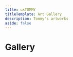 ```yaml
---
title: uxTOMMY
titleTemplate: Art Gallery
description: Tommy's artworks
aside: false
---
```


<h1>Gallery</h1>

<div id="gallery">
    <div class="column">
        <div class="piece" v-for="piece in gallery.slice(0, 5)">
            <div class="imgFrame"><img class="img" :src="piece.img" /></div>
            <p class="title">{{ piece.title }}</p>
        </div>
    </div>
    <div class="column">
        <div class="piece" v-for="piece in gallery.slice(5, 10)">
            <div class="imgFrame"><img class="img" :src="piece.img" /></div>
            <p class="title">{{ piece.title }}</p>
        </div>
    </div>
    <div class="column">
        <div class="piece" v-for="piece in gallery.slice(10, 15)">
            <div class="imgFrame"><img class="img" :src="piece.img" /></div>
            <p class="title">{{ piece.title }}</p>
        </div>
    </div>
</div>


<style scoped>
#gallery {
    display: flex;
    flex-direction: row;
    justify-content: space-between;
}
.column {
    display: flex;
    flex-direction: column;
    width: 33.33%;
}
.piece {
    width: 100%;
    padding: 2px;
}
.piece:hover .img {
    opacity: 60%;
    filter: blur(5px);
    transform: scale(105%);
    cursor: pointer;
}
.piece .title {
    font-weight: bold;
    opacity: 0;
    position: relative;
    bottom: 50%;
    text-align: center;
    margin: -14px;
}
.piece:hover .title {
    opacity: 1;
    cursor: pointer;
}
.imgFrame {
    overflow: hidden;
}
</style>

<script>
let imgURL= "/artworks/thumbnails/";
export default {
    data() {
        return {
            gallery: [
                {title: "Porcelain Tommy", img: imgURL + 'Porcelain-Tommy.jpg'},
                {title: "Emma Portrait", img: imgURL + 'Emma-Portrait.jpg'},
                {title: "Dani", img: imgURL + 'Dani.jpg'},
                {title: "Bryn", img: imgURL + 'Bryn.jpg'},
                {title: "LSD Tommy", img: imgURL + 'LSD-Tommy.jpg'},
                {title: "Cat Portrait", img: imgURL + 'Cat-Portrait.jpg'},
                {title: "Dance Pose Tommy", img: imgURL + 'Dance-Pose-Tommy.jpg'},
                {title: "Riko: Original Character", img: imgURL + 'Riko-Original-Character.jpg'},
                {title: "Aris", img: imgURL + 'Aris.jpg'},
                {title: "Luvenis", img: imgURL + 'Luvenis.jpg'},
                {title: "Ana Portrait", img: imgURL + 'Ana-Portrait.jpg'},
                {title: "Chibi Tommy", img: imgURL + 'Chibi-Tommy.jpg'},
                {title: "Luna Magnolia", img: imgURL + 'Luna-Magnolia.jpg'},
                {title: "Kanon", img: imgURL + 'Kanon.jpg'},
                {title: "Nieru", img: imgURL + 'Nieru.jpg'},
            ]
        }
    },
    methods: {
        sort() {
            if(document.querySelector("table").className == "desc") {
                document.querySelector("table").className = "asc";
                document.querySelector("#sortBtn").innerHTML = "&#8593;";
                document.querySelector("#sortBtn").title = "oldest to newest";
            }
            else if(document.querySelector("table").className == "asc") {
                document.querySelector("table").className = "desc";
                document.querySelector("#sortBtn").innerHTML = "&#8595;";
                document.querySelector("#sortBtn").title = "newest to oldest";
            }
        },
        openBlog(link) {
            window.location.href = "/blogs/" + link;
        }
    }
}
</script>